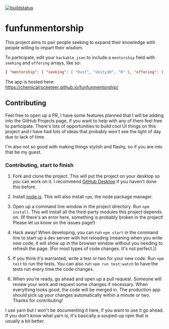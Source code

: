 
[![buildstatus][travis]](https://travis-ci.org/ChemicalRocketeer/funfunmentorship)

# funfunmentorship

This project aims to pair people seeking to expand their knowledge with people willing to impart their wisdom.

To participate, edit your `hackable_json` to include a `mentorship` field with `seeking` and `offering` arrays, like so:

```json
{ "mentorship": { "seeking": [ "Rust", "Unity3D", "R" ], "offering": [ "VanillaJS", "Angular", "Drupal" ] }}
```

The app is hosted here: https://chemicalrocketeer.github.io/funfunmentorship/

## Contributing
Feel free to open up a PR, I have some features planned that I will be adding into the GitHub Projects page,
if you want to help with any of them feel free to participate.
There's lots of opportunities to build cool UI things on this project and I have had lots of ideas
that probably won't see the light of day due to lack of time.

I'm also not so good with making things stylish and flashy, so if you are into that be my guest.

### Contributing, start to finish

1. Fork and clone the project. This will put the project on your desktop so you can work on it. I recommend [GitHub Desktop](https://desktop.github.com/) if you haven't done this before.

1. Install [node.js](https://nodejs.org/). This will also install `npm`, the node package manager.

1. Open up a command line window in the project directory. Run `npm install`. This will install all the third-party modules this project depends on. (If there's an error here, something is probably broken in the project! Please let us know on the issues page!)

1. Hack away! When developing, you can run `npm start` in the command line to start up a dev server with hot reloading (meaning when you write new code, it will show up in the browser window without you needing to refresh the page. (For most types of code changes. It's not perfect.))

1. If you think it's warranted, write a test or two for your new code. Run `npm test` to run the tests. You can also run `npm run test:watch` to have the tests run every time the code changes.

1. When you're ready, go ahead and open up a pull request. Someone will review your work and request some changes if necessary. When everything looks good, the code will be merged in. The production app should pick up your changes automatically within a minute or two. Thanks for contributing!

I use yarn but I won't be documenting it here, if you want to use it go ahead. If you don't know what yarn is, it's basically a souped-up npm that is usually a bit better.

[travis]: https://travis-ci.org/ChemicalRocketeer/funfunmentorship.svg?branch=master
